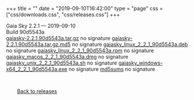 +++
title = ""
date = "2019-09-10T16:42:00"
type = "page"
css = ["css/downloads.css", "css/releases.css"]
+++

<div class="download-container">
<div id="download-title">
Gaia Sky <span class="downloads-version">2.2.1</span> — <span class="downloads-releasedate">2019-09-10</span></div>
<div class="downloads-build">Build 90d5543a</div>
<div class="download-section">
<a href="https://gaia.ari.uni-heidelberg.de/gaiasky/releases/2.2.1.90d5543a/gaiasky-2.2.1.90d5543a.tar.gz" class="download-button">gaiasky-2.2.1.90d5543a.tar.gz</a>
<span class="signature">no signature</span>
<a href="https://gaia.ari.uni-heidelberg.de/gaiasky/releases/2.2.1.90d5543a/gaiasky-2.2.1.90d5543a.tar.gz.md5" class="download-button">gaiasky-2.2.1.90d5543a.tar.gz.md5</a>
<span class="signature">no signature</span>
<a href="https://gaia.ari.uni-heidelberg.de/gaiasky/releases/2.2.1.90d5543a/gaiasky_linux_2_2_1_90d5543a.deb" class="download-button">gaiasky_linux_2_2_1_90d5543a.deb</a>
<span class="signature">no signature</span>
<a href="https://gaia.ari.uni-heidelberg.de/gaiasky/releases/2.2.1.90d5543a/gaiasky_linux_2_2_1_90d5543a.rpm" class="download-button">gaiasky_linux_2_2_1_90d5543a.rpm</a>
<span class="signature">no signature</span>
<a href="https://gaia.ari.uni-heidelberg.de/gaiasky/releases/2.2.1.90d5543a/gaiasky_macos_2_2_1_90d5543a.dmg" class="download-button">gaiasky_macos_2_2_1_90d5543a.dmg</a>
<span class="signature">no signature</span>
<a href="https://gaia.ari.uni-heidelberg.de/gaiasky/releases/2.2.1.90d5543a/gaiasky_unix_2_2_1_90d5543a.sh" class="download-button">gaiasky_unix_2_2_1_90d5543a.sh</a>
<span class="signature">no signature</span>
<a href="https://gaia.ari.uni-heidelberg.de/gaiasky/releases/2.2.1.90d5543a/gaiasky_windows-x64_2_2_1_90d5543a.exe" class="download-button">gaiasky_windows-x64_2_2_1_90d5543a.exe</a>
<span class="signature">no signature</span>
<a href="https://gaia.ari.uni-heidelberg.de/gaiasky/releases/2.2.1.90d5543a/md5sums" class="download-button">md5sums</a>
<span class="signature">no signature</span>
</div>
</div>

<p class="center-text" style="padding: 30px;">
<i class="fa-solid fa-circle-arrow-left"></i> <a href="/downloads/releases">Back to releases</a>
</p>
